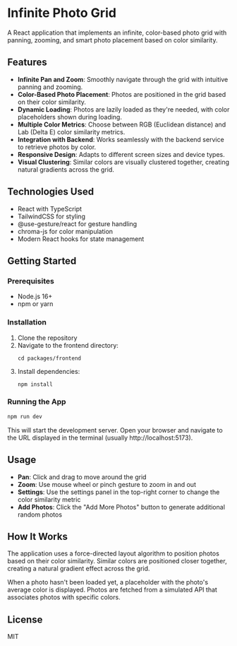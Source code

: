 # Infinite Photo Grid

A React application that implements an infinite, color-based photo grid with panning, zooming, and smart photo placement based on color similarity.

## Features

- **Infinite Pan and Zoom**: Smoothly navigate through the grid with intuitive panning and zooming.
- **Color-Based Photo Placement**: Photos are positioned in the grid based on their color similarity.
- **Dynamic Loading**: Photos are lazily loaded as they're needed, with color placeholders shown during loading.
- **Multiple Color Metrics**: Choose between RGB (Euclidean distance) and Lab (Delta E) color similarity metrics.
- **Integration with Backend**: Works seamlessly with the backend service to retrieve photos by color.
- **Responsive Design**: Adapts to different screen sizes and device types.
- **Visual Clustering**: Similar colors are visually clustered together, creating natural gradients across the grid.

## Technologies Used

- React with TypeScript
- TailwindCSS for styling
- @use-gesture/react for gesture handling
- chroma-js for color manipulation
- Modern React hooks for state management

## Getting Started

### Prerequisites

- Node.js 16+ 
- npm or yarn

### Installation

1. Clone the repository
2. Navigate to the frontend directory:
   ```
   cd packages/frontend
   ```
3. Install dependencies:
   ```
   npm install
   ```

### Running the App

```bash
npm run dev
```

This will start the development server. Open your browser and navigate to the URL displayed in the terminal (usually http://localhost:5173).

## Usage

- **Pan**: Click and drag to move around the grid
- **Zoom**: Use mouse wheel or pinch gesture to zoom in and out
- **Settings**: Use the settings panel in the top-right corner to change the color similarity metric
- **Add Photos**: Click the "Add More Photos" button to generate additional random photos

## How It Works

The application uses a force-directed layout algorithm to position photos based on their color similarity. Similar colors are positioned closer together, creating a natural gradient effect across the grid.

When a photo hasn't been loaded yet, a placeholder with the photo's average color is displayed. Photos are fetched from a simulated API that associates photos with specific colors.

## License

MIT
